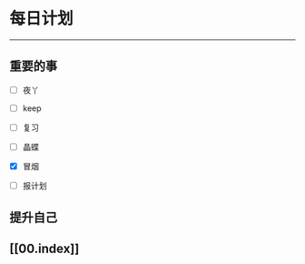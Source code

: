 
# 每日计划
---
## 重要的事

- [ ]    夜丫
- [ ]   keep
- [ ]  复习
- [ ] 晶蝶
- [x] 冒烟
- [ ] 报计划



## 提升自己

  



## [[00.index]]










